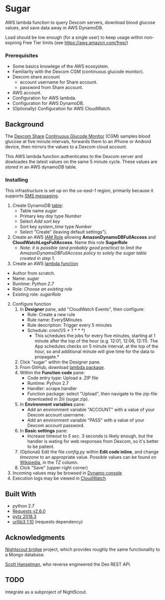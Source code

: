 # Sugar

AWS lambda function to query Dexcom servers, download blood glucose values, and save data away in AWS DynamoDB.

Load should be low enough (for a single user) to keep usage within non-expiring Free Tier limits (see https://aws.amazon.com/free/)

### Prerequisites

- Some basics knowlege of the AWS ecosystem.
- Familiarity with the Dexcom CGM (continuous glucode monitor).
- Dexcom share account
  * account username for Share account.
  * password from Share account.
- AWS account.
- Configuration for AWS lambda.
- Configuration for AWS DynamoDB.
- (Optionally) Configuration for AWS CloudWatch.

## Background

The [Dexcom Share](https://www.dexcom.com/get-started-cgm) [Continuous Glucode Monitor](https://en.wikipedia.org/wiki/Continuous_glucose_monitor) (CGM) samples blood glucose at five minute intervals, forwards them to an iPhone or Android device, then mirrors the values to a Dexcom cloud account.

This AWS lambda function authenticates to the Dexcom server and dowloades the latest values on the same 5 minute cycle. These values are stored in an AWS dynamoDB table.



### Installing

This infrastructure is set up on the us-east-1 region, primarily because it supports [SMS messaging](https://docs.aws.amazon.com/sns/latest/dg/sms_supported-countries.html).


1. Create DynamoDB [table](https://console.aws.amazon.com/dynamodb/home?region=us-east-1#):
     * Table name *sugar*
     * Primary key *day* type *Number*
     * Select *Add sort key*
     * Sort key *system_time* type *Number*
     * Select "Create" (leaving default settings").
2. Create an AWS [IAM Role](https://console.aws.amazon.com/iam/home#/roles) allowing **AmazonDynamoDBFullAccess** and **CloudWatchLogsFullAccess**. Name this role **SugarRole**
   - *Note: it is possible (and probably good practice) to limit the AmazonDynamoDBFullAccess policy to solely the *sugar* table created in step 1.*
3. Create an AWS [lambda function](https://console.aws.amazon.com/lambda/home?region=us-east-1#/create)
 - Author from scratch.
 - Name: *sugar*
 - Runtime: *Python 2.7*
 - Role: *Choose an existing role*
 - Existing role: *sugarRole*
2. Configure function
   1. In **Designer** pane, add "CloudWatch Events", then configure:
      * Rule: Create a new rule
      * Rule name: Every5Minutes
      * Rule description: Trigger every 5 minutes
      * Schedule: cron(1/5 * ? * * *)
        * This schedules the jobs for every five minutes, starting at 1 minute after the top of the hour (e.g. 12:01, 12:06, 12:11). The App schedules checks on 5 minute interval, at the top of the hour, so and additional minute will give time for the data to propagate.*
   2. Click "sugar" within the Designer pane.
   3. From GitHub, download [lambda package](https://github.com/michael-stricklin/sugar/releases/download/v1.0.0/sugar.zip).
   4. Within the **Function code** pane:
      * Code entry type: Upload a .ZIP file
      * Runtime: Python 2.7
      * Handler: scrape.handler
      * Function package: select "Upload", then navigate to the zip-file downloaded in 2iii (sugar.zip).
   5. In **Environment variables** pane:
      * Add an environment variable "ACCOUNT" with a value of your Dexcom account username.
      * Add an environment variable "PASS" with a value of your Dexcom account password.
   6. In **Basic settings** pane:
      * Increase timeout to *5 sec*. 3 seconds is likely enough, but the handler is wating for web responses from Dexcom, so it's better to be patient.
   7. (Optional) Edit the file *config.py* within **Edit code inline**, and change *timezone* to an appropriate value. Possible values can be found on [Wikipedia](https://en.wikipedia.org/wiki/List_of_tz_database_time_zones#List), in the *TZ* column.
   8. Click "Save" (upper-right corner)
3. Incoming values may be browsed in [Dynamo console](https://console.aws.amazon.com/dynamodb/home?region=us-east-1#tables:selected=sugar)
4. Execution logs may be viewed in [CloudWatch](https://console.aws.amazon.com/cloudwatch/home?region=us-east-1#logStream:group=/aws/lambda/sugar;streamFilter=typeLogStreamPrefix)
   

## Built With
- python 2.7
- [Requests v2.6.0](http://docs.python-requests.org/en/master/)
- [pytz 2018.3](http://pytz.sourceforge.net/)
- [urllib3 1.10](https://pypi.python.org/pypi/urllib3/1.10) (requests dependency)


## Acknowledgments

[Nightscout bridge](https://github.com/nightscout) project, which provides roughly the same functionality to a Mongo database.

[Scott Hanselman](http://www.hanselman.com/blog/BridgingDexcomShareCGMReceiversAndNightscout.aspx), who reverse engineered the Dex REST API.

## TODO

Integrate as a subproject of NightScout.
